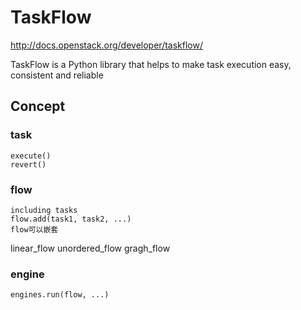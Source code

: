 # TaskFlow #
http://docs.openstack.org/developer/taskflow/

TaskFlow is a Python library that helps to make task execution easy, consistent and reliable

## Concept ##
### task ###
    execute()
    revert()
### flow ###
    including tasks
    flow.add(task1, task2, ...)                       
    flow可以嵌套
linear_flow
unordered_flow
gragh_flow
### engine ###
    engines.run(flow, ...)
